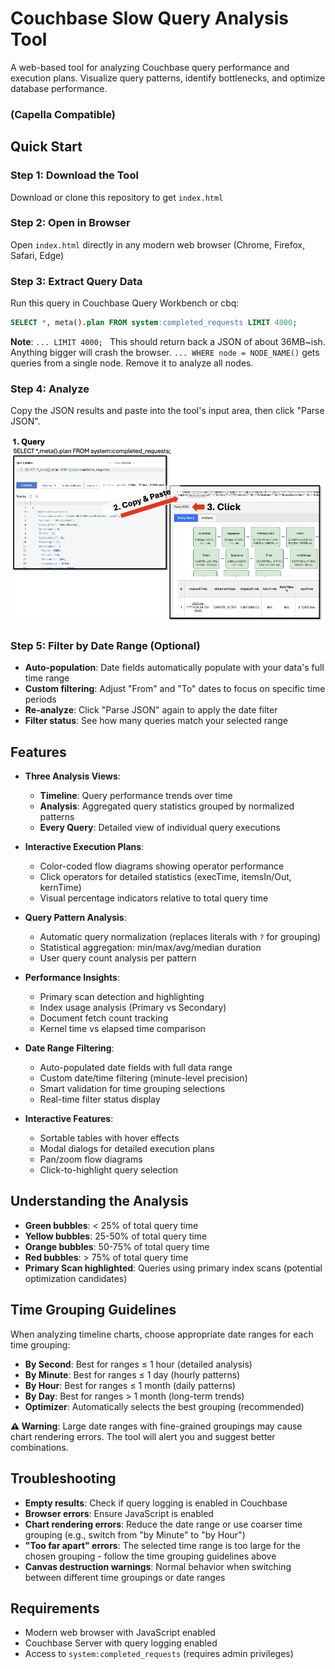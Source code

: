 # Couchbase Slow Query Analysis Tool

A web-based tool for analyzing Couchbase query performance and execution plans. Visualize query patterns, identify bottlenecks, and optimize database performance.

### (Capella Compatible)

## Quick Start

### Step 1: Download the Tool
Download or clone this repository to get `index.html`

### Step 2: Open in Browser
Open `index.html` directly in any modern web browser (Chrome, Firefox, Safari, Edge)

### Step 3: Extract Query Data
Run this query in Couchbase Query Workbench or cbq:

```sql
SELECT *, meta().plan FROM system:completed_requests LIMIT 4000;
```

**Note**: 
`... LIMIT 4000; ` This should return back a JSON of about 36MB~ish. Anything bigger will crash the browser.
`... WHERE node = NODE_NAME()` gets queries from a single node. Remove it to analyze all nodes.


### Step 4: Analyze
Copy the JSON results and paste into the tool's input area, then click "Parse JSON".

![Query input interface](copy_paste_json.png)

### Step 5: Filter by Date Range (Optional)
- **Auto-population**: Date fields automatically populate with your data's full time range
- **Custom filtering**: Adjust "From" and "To" dates to focus on specific time periods
- **Re-analyze**: Click "Parse JSON" again to apply the date filter
- **Filter status**: See how many queries match your selected range

## Features

- **Three Analysis Views**:
  - **Timeline**: Query performance trends over time
  - **Analysis**: Aggregated query statistics grouped by normalized patterns
  - **Every Query**: Detailed view of individual query executions

- **Interactive Execution Plans**: 
  - Color-coded flow diagrams showing operator performance
  - Click operators for detailed statistics (execTime, itemsIn/Out, kernTime)
  - Visual percentage indicators relative to total query time

- **Query Pattern Analysis**:
  - Automatic query normalization (replaces literals with `?` for grouping)
  - Statistical aggregation: min/max/avg/median duration
  - User query count analysis per pattern

- **Performance Insights**:
  - Primary scan detection and highlighting
  - Index usage analysis (Primary vs Secondary)
  - Document fetch count tracking
  - Kernel time vs elapsed time comparison

- **Date Range Filtering**:
  - Auto-populated date fields with full data range
  - Custom date/time filtering (minute-level precision)
  - Smart validation for time grouping selections
  - Real-time filter status display

- **Interactive Features**:
  - Sortable tables with hover effects
  - Modal dialogs for detailed execution plans
  - Pan/zoom flow diagrams
  - Click-to-highlight query selection


## Understanding the Analysis

- **Green bubbles**: < 25% of total query time
- **Yellow bubbles**: 25-50% of total query time  
- **Orange bubbles**: 50-75% of total query time
- **Red bubbles**: > 75% of total query time
- **Primary Scan highlighted**: Queries using primary index scans (potential optimization candidates)

## Time Grouping Guidelines

When analyzing timeline charts, choose appropriate date ranges for each time grouping:

- **By Second**: Best for ranges ≤ 1 hour (detailed analysis)
- **By Minute**: Best for ranges ≤ 1 day (hourly patterns)  
- **By Hour**: Best for ranges ≤ 1 month (daily patterns)
- **By Day**: Best for ranges > 1 month (long-term trends)
- **Optimizer**: Automatically selects the best grouping (recommended)

**⚠️ Warning**: Large date ranges with fine-grained groupings may cause chart rendering errors. The tool will alert you and suggest better combinations.

## Troubleshooting

- **Empty results**: Check if query logging is enabled in Couchbase
- **Browser errors**: Ensure JavaScript is enabled
- **Chart rendering errors**: Reduce the date range or use coarser time grouping (e.g., switch from "by Minute" to "by Hour")
- **"Too far apart" errors**: The selected time range is too large for the chosen grouping - follow the time grouping guidelines above
- **Canvas destruction warnings**: Normal behavior when switching between different time groupings or date ranges

## Requirements

- Modern web browser with JavaScript enabled
- Couchbase Server with query logging enabled
- Access to `system:completed_requests` (requires admin privileges)